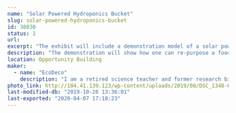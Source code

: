 ```yaml
---
name: "Solar Powered Hydroponics Bucket"
slug: solar-powered-hydroponics-bucket
id: 38030
status: 1
url: 
excerpt: "The exhibit will include a demonstration model of a solar powered hydroponics bucket system for growth of vegetable and herb plants. "
description: "The demonstration will show how one can re-purpose a food grade quality five gallon bucket to a hydroponics growth system. The system can be used as a set and forget hydroponic system, but with the addition of solar power more nutrient demanding crops, such as tomatoes and peppers can be grown more successfully. The system will be set up using Hydroton clay pebbles as the growth medium. A solar powered fountain pump powers a drip system that pumps nutrient solution over the plant roots. This solar powered hydroponic growth system can be reused multiple times and provide a means to grow vegetables in a relatively easy, cost effective and water conserving manner."
location: Opportunity Building
maker:
  - name: "EcoDeco"
    description: "I am a retired science teacher and former research biologist. In my retirement, I have explored a number of interests, gardening being one of them. In 2013, I became a master gardener for Seminole county. I have been involved in a variety of projects and one of my favorites is \"set and forget\" hydroponics. With this interest and my passion for promoting recycling, I have put a different spin on the method in an attempt to make it visually appealing and practical for anyone to grow their own food. "
photo_link: http://104.41.139.123/wp-content/uploads/2019/08/DSC_1348-683x1024.jpg
last-modified-db: "2019-10-26 13:36:01"
last-exported: "2020-04-07 17:18:23"
---
```

